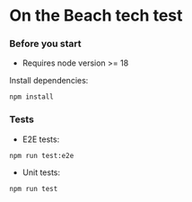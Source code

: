 # On the Beach tech test

### Before you start
- Requires node version >= 18

Install dependencies: 
```
npm install
```

### Tests
- E2E tests: 
```
npm run test:e2e
```

- Unit tests:
```
npm run test
```